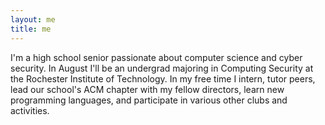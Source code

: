 ```yaml
---
layout: me
title: me
---
```


I'm a high school senior passionate about computer science and cyber security. In August I'll be an undergrad majoring in Computing Security at the Rochester Institute of Technology. In my free time I intern, tutor peers, lead our school's ACM chapter with my fellow directors, learn new programming languages, and participate in various other clubs and activities. 
